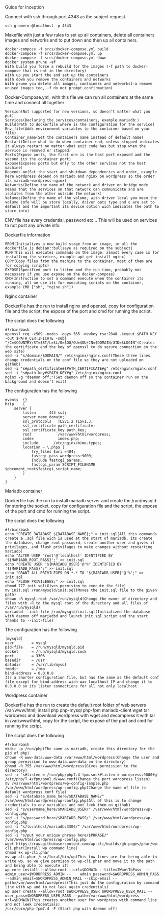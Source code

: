 Guide for Inception

Connect with ssh through port 4343 as the subject request.

    ssh gromero-@localhost -p 4343

Makefile with just a few rules to set up all containers, delete all containers images and networks and to put down and then up all containers.

    docker-compose -f srcs/docker-compose.yml build
    docker-compose -f srcs/docker-compose.yml up
    docker-compose -f srcs/docker-compose.yml down
    docker system prune -af
    With build you force a rebuild for the images (-f path to docker-compose that is not in the directory)
    With up you start the and set up the containers
    With down you remove the containers and networks
    With prune you delete all images, containers and networks(-a remove unused images too, -f do not prompt confirmation)
    
Docker-Compose.yml, with this file we can run all containers at the same time and connect all together

    Version(Not supported for new versions, so doesn't matter what you put)
    Services(Declaring the services/containers, example mariadb:)
    Build(Path to dockerfile where is the configuration for the service)
    Env_file(Adds environment variables to the container based on your file)
    Container_name(Set the containers name instead of default name)
    Restart(Define what to do when container end, unless-stopped indicates it always restart no matter what exit code has but stop when the service is removed or stopped)
    Ports(Expose ports, the first one is the host port exposed and the second its the container port)
    Expose(Exposes ports but only to the other services not the host machine)
    Depends_on(Set the start and shutdown dependencies and order, example here wordpress depend on mariadb and nginx on wordpress so the order its mariadb-wordpress-nginx)
    Networks(Define the name of the network and driver on bridge mode means that the services on that network can communicate and are isolates from the other outside the network)
    Volumes(Define the name of the volume, with driver local you mean the volume info will be store locally, driver opts type and o are set to default and the important its device option wich indicates the path to store info)

ENV file has every credential, password etc... This will be used on services to not post any private info

Dockerfile information

    FROM(Initializes a new build stage from an image, in all the dockerfile is debian::bullseye as required on the subject)
    RUN(This will executes commands on the image, almost every case is for installing the services, example apt-get install nginx)
    COPY(Copy files from the machine to the container, most of them are for copying scripts)
    EXPOSE(Specified port to listen and the run time, probably not necessary if you use expose on the docker-compose)
    CMD(Instruction to set a command execute when the container its running, all we use its for executing scripts on the container, example CMD ["sh", "nginx.sh"])
    
Nginx container

Dockerfile has the run to install nginx and openssl, copy for configuration file and the script, the expose of the port and cmd for running the script.

The script does the following

    #!/bin/bash
    openssl req -x509 -nodes -days 365 -newkey rsa:2048 -keyout $PATH_KEY -out $PATH_CERTIFICATE -subj     "/C=$COUNTRY/ST=$ST/L=$L/O=$OU/OU=$OU/CN=$DOMAIN/UID=$LOGIN"(Creates the certificate and the key of openssl to do secure connection on the web site)
    sed -i "s/domain/$DOMAIN/" /etc/nginx/nginx.conf(These three lines change credentials on the conf file so they are not uploaded on github)
    sed -i "s#path_certificate#$PATH_CERTIFICATE#g" /etc/nginx/nginx.conf
    sed -i "s#path_key#$PATH_KEY#g" /etc/nginx/nginx.conf
    nginx -g "daemon off;"(Set daemon off so the container run on the background and doesn't exit)
    
The configuration has the following

    events	{}
    http	{
	    server {
		    listen		443 ssl;
		    server_name	domain;
		    ssl_protocols	TLSv1.2 TLSv1.3;
		    ssl_certificate path_certificate;
            ssl_certificate_key path_key;
		    root            /var/www/html/wordpress;
            index           index.php;
		    include       /etc/nginx/mime.types;
		    location ~ \.php$ {
		    	try_files $uri =404;
		    	fastcgi_pass wordpress:9000;
		    	include fastcgi_params;
		    	fastcgi_param SCRIPT_FILENAME $document_root$fastcgi_script_name;
		    }
	    }
    }

Mariadb container

Dockerfile has the run to install mariadb server and create the /run/mysqld for storing the socket, copy for configuration file and the script, the expose of the port and cmd for running the script.

The script does the following

    #!/bin/bash
    echo "CREATE DATABASE ${DATABASE_NAME};" > init.sql(All this commands create a .sql file wich is used at the start of mariadb, its create the database, change root password, create another user and gives it privilages, and flush privilages to make changes without restarting mariadb)
    echo "ALTER USER 'root'@'localhost' IDENTIFIED BY '${MARIADB_ROOT_PASS}';" >> init.sql
    echo "CREATE USER '${MARIADB_USER}'@'%' IDENTIFIED BY '${MARIADB_PASS}';" >> init.sql
    echo "GRANT ALL PRIVILEGES ON *.* TO '${MARIADB_USER}'@'%';" >> init.sql
    echo "FLUSH PRIVILEGES;" >> init.sql
    chmod 777 init.sql(Gives permision to execute the file)
    mv init.sql /run/mysqld/init.sql(Moves the init.sql file to the given path)
    chown -R mysql:root /var/run/mysqld(Change the owner of directory and files with -R to the mysql root of the directory and all files of /var/run/mysqld)
    mariadbd --init-file /run/mysqld/init.sql(Initialized the database with daemon off mariadbd and launch init.sql script and the start thanks to --init-file)

The configuration has the following

    [mysqld]
    user		= mysql
    pid-file	= /run/mysqld/mysqld.pid
    socket		= /run/mysqld/mysqld.sock
    port		= 3306
    basedir		= /usr
    datadir		= /var/lib/mysql
    tmpdir		= /tmp
    bind-address = 0.0.0.0
    Its a shorter configuration file, but has the same as the default conf file except for bind-address wich was localhost IP and change it to 0.0.0.0 so its listen connections for all not only localhost
    
Wordpress container

Dockerfile has the run to  create the default root folder of web servers /var/www/html, install php php-mysql php-fpm mariadb-client wget tar wordpress and download wordpress with wget and decompress it with tar in /var/www/html, copy for the script, the expose of the port and cmd for running the script.

The script does the following

	#!/bin/bash
 	mkdir -p /run/php(The same as mariadb, create this directory for the pid of php)
	chown -R www-data.www-data /var/www/html/wordpress(Change the user and group permission to www-data.www-data on the directory)
	chmod -R 755 /var/www/html/wordpress(Gives permission to the directory)
	sed -i 's#listen = /run/php/php7.4-fpm.sock#listen = wordpress:9000#g' /etc/php/7.4/fpm/pool.d/www.conf(Change the port wordpress listen)
	mv /var/www/html/wordpress/wp-config-sample.php /var/www/html/wordpress/wp-config.php(Change the name of file to default wordpress conf file)
	sed -i "s/database_name_here/$DATABASE_NAME/" /var/www/html/wordpress/wp-config.php(All of this is to change credentials to env variables and not leek them on github)
	sed -i "s/username_here/$MARIADB_USER/" /var/www/html/wordpress/wp-config.php
	sed -i "s/password_here/$MARIADB_PASS/" /var/www/html/wordpress/wp-config.php
	sed -i "s/localhost/mariadb:3306/" /var/www/html/wordpress/wp-config.php
	sed -i "s/put your unique phrase here/$PHRASE/" /var/www/html/wordpress/wp-config.php
	wget https://raw.githubusercontent.com/wp-cli/builds/gh-pages/phar/wp-cli.phar(Install wp command line)
	chmod +x wp-cli.phar
	mv wp-cli.phar /usr/local/bin/wp(This tow lines are for being able to write wp, so we give permison to wp-cli.phar and move it to the path and being able to execute it)
	wp core install --allow-root --url=$DOMAIN --title=IWantToPass  --admin_user=$WORDPRESS_ADMIN --	admin_password=$WORDPRESS_ADMIN_PASS --admin_email=$WORDPRESS_ADMIN_MAIL --skip-email --path=/var/www/html/wordpress(This just do the configuration by command line with wp and to not leek again credentials)
	wp user create --allow-root $WORDPRESS_USER $WORDPRESS_USER_MAIL --user_pass=$WORDPRESS_USER_PASS --path=/var/www/html/wordpress --url=$DOMAIN(This creates another user for wordpress with command line and not leek credentials)
	/usr/sbin/php-fpm7.4 -F (Start php with daemon off)















 

